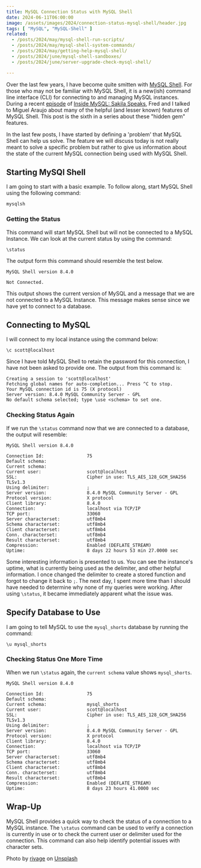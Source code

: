```yaml
---
title: MySQL Connection Status with MySQL Shell
date: 2024-06-11T06:00:00
image: /assets/images/2024/connection-status-mysql-shell/header.jpg
tags: [ "MySQL", "MySQL-Shell" ]
related:
  - /posts/2024/may/mysql-shell-run-scripts/
  - /posts/2024/may/mysql-shell-system-commands/
  - /posts/2024/may/getting-help-mysql-shell/
  - /posts/2024/june/mysql-shell-sandboxes/
  - /posts/2024/june/server-upgrade-check-mysql-shell/

---
```


Over the last few years, I have become quite smitten with [MySQL Shell](https://dev.mysql.com/doc/mysql-shell/8.0/en/). For those who may not be familiar with MySQL Shell, it is a new(ish) command line interface (CLI) for connecting to and managing MySQL instances. During a recent [episode](https://insidemysql.libsyn.com/mysql-shell-does-all-the-things) of [Inside MySQL: Sakila Speaks](https://insidemysql.libsyn.com/), Fred and I talked to Miguel Araujo about many of the helpful (and lesser known) features of MySQL Shell. This post is the sixth in a series about these "hidden gem" features.

In the last few posts, I have started by defining a 'problem' that MySQL Shell can help us solve. The feature we will discuss today is not really meant to solve a specific problem but rather to give us information about the state of the current MySQL connection being used with MySQL Shell.

## Starting MySQl Shell

I am going to start with a basic example. To follow along, start MySQL Shell using the following command:

```shell
mysqlsh
```

### Getting the Status

This command will start MySQL Shell but will not be connected to a MySQL Instance. We can look at the current status by using the command:

```shell
\status
```

The output form this command should resemble the test below.

```text
MySQL Shell version 8.4.0

Not Connected.
```

This output shows the current version of MySQL and a message that we are not connected to a MySQL Instance. This message makes sense since we have yet to connect to a database.

## Connecting to MySQL

I will connect to my local instance using the command below:

```shell
\c scott@localhost
```

Since I have told MySQL Shell to retain the password for this connection, I have not been asked to provide one. The output from this command is:

```text
Creating a session to 'scott@localhost'
Fetching global names for auto-completion... Press ^C to stop.
Your MySQL connection id is 75 (X protocol)
Server version: 8.4.0 MySQL Community Server - GPL
No default schema selected; type \use <schema> to set one.
```

### Checking Status Again

If we run the `\status` command now that we are connected to a database, the output will resemble:

```text
MySQL Shell version 8.4.0

Connection Id:                75
Default schema:               
Current schema:               
Current user:                 scott@localhost
SSL:                          Cipher in use: TLS_AES_128_GCM_SHA256 TLSv1.3
Using delimiter:              ;
Server version:               8.4.0 MySQL Community Server - GPL
Protocol version:             X protocol
Client library:               8.4.0
Connection:                   localhost via TCP/IP
TCP port:                     33060
Server characterset:          utf8mb4
Schema characterset:          utf8mb4
Client characterset:          utf8mb4
Conn. characterset:           utf8mb4
Result characterset:          utf8mb4
Compression:                  Enabled (DEFLATE_STREAM)
Uptime:                       8 days 22 hours 53 min 27.0000 sec
```

Some interesting information is presented to us. You can see the instance's uptime, what is currently being used as the delimiter, and other helpful information. I once changed the delimiter to create a stored function and forgot to change it back to `;`. The next day, I spent more time than I should have needed to determine why none of my queries were working. After using `\status`, it became immediately apparent what the issue was.

## Specify Database to Use

I am going to tell MySQL to use the `mysql_shorts` database by running the command:

```shell
\u mysql_shorts
```

### Checking Status One More Time

When we run `\status` again, the `current schema` value shows `mysql_shorts`.

```text
MySQL Shell version 8.4.0

Connection Id:                75
Default schema:               
Current schema:               mysql_shorts
Current user:                 scott@localhost
SSL:                          Cipher in use: TLS_AES_128_GCM_SHA256 TLSv1.3
Using delimiter:              ;
Server version:               8.4.0 MySQL Community Server - GPL
Protocol version:             X protocol
Client library:               8.4.0
Connection:                   localhost via TCP/IP
TCP port:                     33060
Server characterset:          utf8mb4
Schema characterset:          utf8mb4
Client characterset:          utf8mb4
Conn. characterset:           utf8mb4
Result characterset:          utf8mb4
Compression:                  Enabled (DEFLATE_STREAM)
Uptime:                       8 days 23 hours 41.0000 sec
```

## Wrap-Up

MySQL Shell provides a quick way to check the status of a connection to a MySQL instance. The `\status` command can be used to verify a connection is currently in use or to check the current user or delimiter used for the connection. This command can also help identify potential issues with character sets.


Photo by <a href="https://unsplash.com/@sigmund?utm_content=creditCopyText&utm_medium=referral&utm_source=unsplash">rivage</a> on <a href="https://unsplash.com/photos/analog-watch-at-1-00-TnEe6BdBC2M?utm_content=creditCopyText&utm_medium=referral&utm_source=unsplash">Unsplash</a>
  